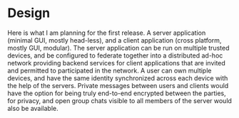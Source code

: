 # Design
Here is what I am planning for the first release. A server application (minimal GUI, mostly head-less), and a client application (cross platform, mostly GUI, modular). The server application can be run on multiple trusted devices, and be configured to federate together into a distributed ad-hoc network providing backend services for client applications that are invited and permitted to participated in the network. A user can own multiple devices, and have the same identity synchronized across each device with the help of the servers. Private messages between users and clients would have the option for being truly end-to-end encrypted between the parties, for privacy, and open group chats visible to all members of the server would also be available.
